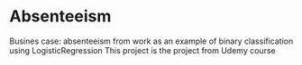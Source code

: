 # Absenteeism
Busines case: absenteeism from work as an example of binary classification using LogisticRegression
This project is the project from Udemy course
